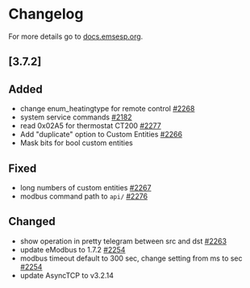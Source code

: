 # Changelog

For more details go to [docs.emsesp.org](https://docs.emsesp.org/).

## [3.7.2]

## Added

- change enum_heatingtype for remote control [#2268](https://github.com/emsesp/EMS-ESP32/issues/2268)
- system service commands [#2182](https://github.com/emsesp/EMS-ESP32/issues/2282)
- read 0x02A5 for thermostat CT200 [#2277](https://github.com/emsesp/EMS-ESP32/issues/2277)
- Add "duplicate" option to Custom Entities [#2266](https://github.com/emsesp/EMS-ESP32/discussion/2266)
- Mask bits for bool custom entities

## Fixed

- long numbers of custom entities [#2267](https://github.com/emsesp/EMS-ESP32/issues/2267)
- modbus command path to `api/` [#2276](https://github.com/emsesp/EMS-ESP32/issues/2276)

## Changed

- show operation in pretty telegram between src and dst [#2263](https://github.com/emsesp/EMS-ESP32/discussions/2263)
- update eModbus to 1.7.2 [#2254](https://github.com/emsesp/EMS-ESP32/issues/2254)
- modbus timeout default to 300 sec, change setting from ms to sec [#2254](https://github.com/emsesp/EMS-ESP32/issues/2254)
- update AsyncTCP to v3.2.14

